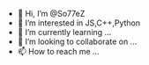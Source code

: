 - 👋 Hi, I’m @So77eZ
- 👀 I’m interested in JS,C++,Python
- 🌱 I’m currently learning ...
- 💞️ I’m looking to collaborate on ...
- 📫 How to reach me ...

<!---
So77eZ/So77eZ is a ✨ special ✨ repository because its `README.md` (this file) appears on your GitHub profile.
You can click the Preview link to take a look at your changes.
--->

